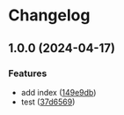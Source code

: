 # Changelog

## 1.0.0 (2024-04-17)


### Features

* add index ([149e9db](https://github.com/karlosarr/helmchart-demo/commit/149e9dba93a33d80257cda79d61c5ea7a5de8ee0))
* test ([37d6569](https://github.com/karlosarr/helmchart-demo/commit/37d656951bf21f3df833e21988e5c26c36e8c53f))
